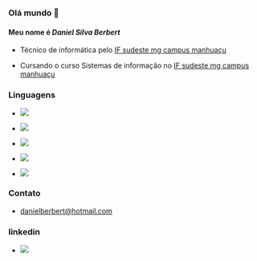 ### Olá mundo 👋
#### Meu nome é *Daniel Silva Berbert*

- Técnico de informática pelo [IF sudeste mg campus manhuaçu](https://www.ifsudestemg.edu.br/manhuacu) 

- Cursando o curso Sistemas de informação no [IF sudeste mg campus manhuaçu](https://www.ifsudestemg.edu.br/manhuacu)

### Linguagens


- [![](https://img.shields.io/badge/C%2B%2B-00599C?style=for-the-badge&logo=c%2B%2B&logoColor=white)]()

- [![](https://img.shields.io/badge/JavaScript-323330?style=for-the-badge&logo=javascript&logoColor=F7DF1E)]()

- [![](https://img.shields.io/badge/HTML5-E34F26?style=for-the-badge&logo=html5&logoColor=white)]()

- [![](https://img.shields.io/badge/CSS3-1572B6?style=for-the-badge&logo=css3&logoColor=white)]()

- [![](https://img.shields.io/badge/Python-FFD43B?style=for-the-badge&logo=python&logoColor=blue)]()
### Contato

- danielberbert@hotmail.com

### linkedin
- [![](https://img.shields.io/badge/LinkedIn-0077B5?style=for-the-badge&logo=linkedin&logoColor=white)](https://www.linkedin.com/in/daniel-silva-166151241/)
